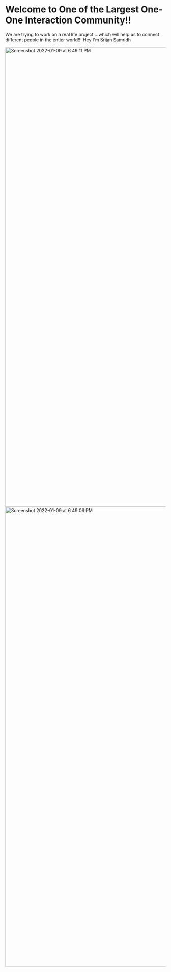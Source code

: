 # Welcome to One of the Largest One-One Interaction Community!!


We are trying to work on a real life project....which will help us to connect different people in the entier world!!! 
Hey I'm Srijan Samridh

<img width="1440" alt="Screenshot 2022-01-09 at 6 49 11 PM" src="https://user-images.githubusercontent.com/74289654/148683970-bd53288e-87fa-4098-af83-16a96b6240cc.png">
<img width="1440" alt="Screenshot 2022-01-09 at 6 49 06 PM" src="https://user-images.githubusercontent.com/74289654/148683979-29810a08-eafc-4596-9bf6-9435faa9e3d0.png">
